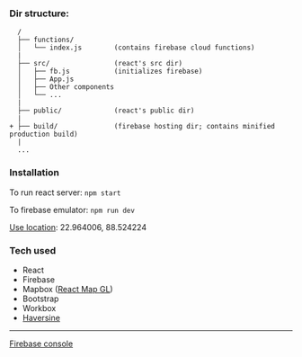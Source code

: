 ### Dir structure:

      /
      ├── functions/ 
      │   └── index.js        (contains firebase cloud functions)
      |
      ├── src/                (react's src dir)
      │   ├── fb.js           (initializes firebase)
      │   ├── App.js
      │   ├── Other components
      │   └── ...
      |
      ├── public/             (react's public dir)
      |
    + ├── build/              (firebase hosting dir; contains minified production build)
      |
      ...

### Installation

To run react server: `npm start`

To firebase emulator: `npm run dev`

[Use location](https://youtu.be/MNlbYwlLPWY): 22.964006, 88.524224

### Tech used

- React
- Firebase
- Mapbox ([React Map GL](https://visgl.github.io/react-map-gl/))
- Bootstrap
- Workbox
- [Haversine](https://github.com/dcousens/haversine-distance)

---

[Firebase console](https://console.firebase.google.com/u/0/project/proj3-8bf4f/overview)


